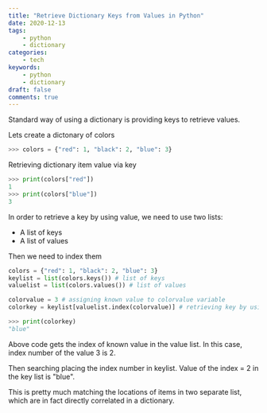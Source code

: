 ```yaml
---
title: "Retrieve Dictionary Keys from Values in Python"
date: 2020-12-13
tags:
    - python
    - dictionary
categories:
    - tech
keywords:
    - python
    - dictionary
draft: false
comments: true
---
```


Standard way of using a dictionary is providing keys to retrieve values.

Lets create a dictonary of colors

```python
>>> colors = {"red": 1, "black": 2, "blue": 3}
```

Retrieving dictionary item value via key
```python
>>> print(colors["red"])
1
>>> print(colors["blue"])
3
```

In order to retrieve a key by using value, we need to use two lists:
- A list of keys
- A list of values

Then we need to index them

```python
colors = {"red": 1, "black": 2, "blue": 3}
keylist = list(colors.keys()) # list of keys
valuelist = list(colors.values()) # list of values

colorvalue = 3 # assigning known value to colorvalue variable
colorkey = keylist[valuelist.index(colorvalue)] # retrieving key by using keylist and valuelist together

>>> print(colorkey)
"blue"
```

Above code gets the index of known value in the value list. In this case, index number of the value 3 is 2.

Then searching placing the index number in keylist. Value of the index = 2 in the key list is "blue".

This is pretty much matching the locations of items in two separate list, which are in fact directly correlated in a dictionary.